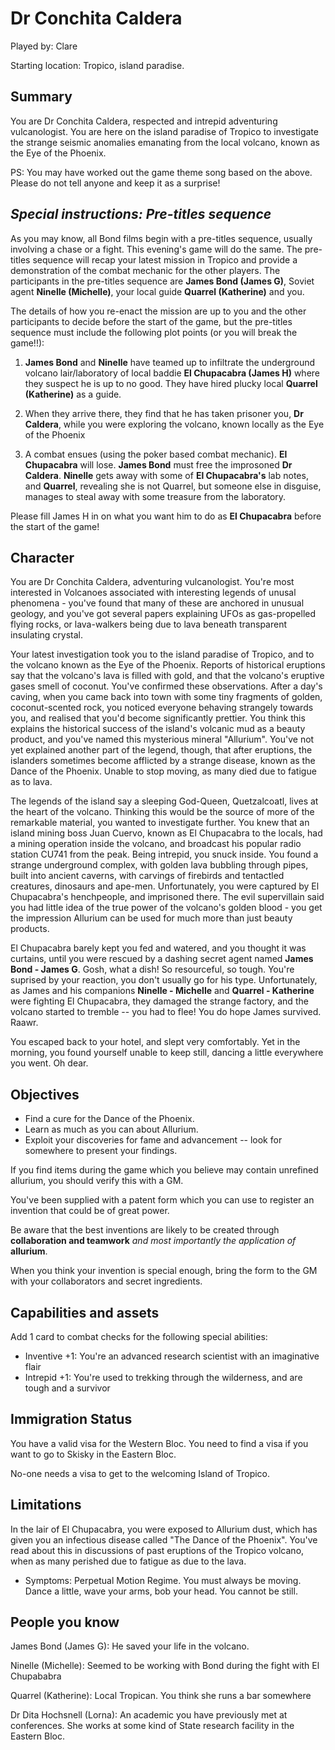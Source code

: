 Dr Conchita Caldera
==========================================

Played by: Clare

Starting location: Tropico, island paradise.

Summary
-------
You are Dr Conchita Caldera, respected and intrepid adventuring vulcanologist. You are here on the island paradise of Tropico to investigate the strange seismic anomalies emanating from the local volcano, known as the Eye of the Phoenix.

PS: You may have worked out the game theme song based on the above. Please do not tell anyone and keep it as a surprise!

*Special instructions: Pre-titles sequence*
------------------------------------------
As you may know, all Bond films begin with a pre-titles sequence, usually involving a chase or a fight. This evening's game will do the same. The pre-titles sequence will recap your latest mission in Tropico and provide a demonstration of the combat mechanic for the other players. The participants in the pre-titles sequence are **James Bond (James G)**, Soviet agent **Ninelle (Michelle)**,  your local guide **Quarrel (Katherine)** and you. 

The details of how you re-enact the mission are up to you and the other participants to decide before the start of the game, but the pre-titles sequence must include the following plot points (or you will break the game!!):

1. **James Bond** and **Ninelle** have teamed up to infiltrate the underground volcano lair/laboratory of local baddie **El Chupacabra (James H)** where they suspect he is up to no good. They have hired plucky local **Quarrel (Katherine)** as a guide.

2. When they arrive there, they find that he has taken prisoner you, **Dr Caldera**, while you were exploring the volcano, known locally as the Eye of the Phoenix

3. A combat ensues (using the poker based combat mechanic). **El Chupacabra** will lose. **James Bond** must free the improsoned **Dr Caldera**. **Ninelle** gets away with some of **El Chupacabra's** lab notes, and **Quarrel**, revealing she is not Quarrel, but someone else in disguise, manages to steal away with some treasure from the laboratory.

Please fill James H in on what you want him to do as **El Chupacabra** before the start of the game!


Character
---------

You are Dr Conchita Caldera, adventuring vulcanologist. You're most interested in Volcanoes associated with interesting
legends of unusal phenomena - you've found that many of these are anchored in unusual geology, and you've got
several papers explaining UFOs as gas-propelled flying rocks, or lava-walkers being due to lava beneath transparent
insulating crystal.

Your latest investigation took you to the island paradise of Tropico, and to the volcano known as the Eye of the Phoenix. Reports of historical eruptions say that the volcano's lava is filled with gold, and that the volcano's
eruptive gases smell of coconut. You've confirmed these observations. After a day's caving, when you came back into town with some tiny fragments of golden, coconut-scented rock, you noticed everyone behaving strangely towards you, and realised that you'd become significantly prettier. You think this explains the historical success of the island's volcanic mud as a beauty product, and you've named this mysterious mineral "Allurium".  You've not yet explained another part of the legend, though, that after eruptions, the islanders sometimes become afflicted by a strange disease, known as the Dance of the Phoenix. Unable to stop moving, as many died due to fatigue as to lava.

The legends of the island say a sleeping God-Queen, Quetzalcoatl, lives at the heart of the volcano. Thinking this
would be the source of more of the remarkable material, you wanted to investigate further. You knew that an island
mining boss Juan Cuervo, known as El Chupacabra to the locals, had a mining operation inside the volcano, and broadcast his popular radio station
CU741 from the peak. Being intrepid, 
you snuck inside. You found a strange underground complex, with golden lava bubbling through pipes, built into ancient caverns, 
with carvings of firebirds and tentactled creatures, dinosaurs and ape-men. Unfortunately, you
were captured by El Chupacabra's henchpeople, and imprisoned there. The evil supervillain said you had little idea of
the true power of the volcano's golden blood - you get the impression Allurium can be used for much more than just
beauty products.

El Chupacabra barely kept you fed and watered, and you thought it was curtains, until you were rescued by a dashing secret agent named **James Bond - James G**. Gosh, what a dish! So resourceful, so tough. You're suprised by your reaction, you don't usually go for his type. Unfortunately, as James and his companions **Ninelle - Michelle** and **Quarrel - Katherine** were fighting El Chupacabra, they damaged the strange factory, and the volcano started to tremble -- you had to flee! You do hope James survived. Raawr.

You escaped back to your hotel, and slept very comfortably. Yet in the morning, you found yourself unable to keep still, dancing a little everywhere you went. Oh dear.


Objectives
----------

* Find a cure for the Dance of the Phoenix.
* Learn as much as you can about Allurium.
* Exploit your discoveries for fame and advancement -- look for somewhere to present your findings.

If you find items during the game which you believe may contain unrefined allurium, you should verify this with a GM.

You've been supplied with a patent form which you can use to
register an invention that could be of great power.

Be aware that the best inventions are likely to be created through **collaboration and teamwork**
*and most importantly the application of* **allurium**.

When you think your invention is special enough, bring the form to the GM with your collaborators
and secret ingredients.

Capabilities and assets
-----------------------
Add 1 card to combat checks for the following special abilities:

* Inventive +1: You're an advanced research scientist with an imaginative flair
* Intrepid +1: You're used to trekking through the wilderness, and are tough and a survivor

Immigration Status
------------------

You have a valid visa for the Western Bloc. You need to find a visa if you want to go to Skisky in the Eastern Bloc.

No-one needs a visa to get to the welcoming Island of Tropico.

Limitations
-----------

In the lair of El Chupacabra, you were exposed to Allurium dust, which has given you an
infectious disease called "The Dance of the Phoenix". You've read about this in discussions of past
eruptions of the Tropico volcano, when as many perished due to fatigue as due to the lava.

* Symptoms: Perpetual Motion Regime. You must always be moving. Dance a little, wave your arms, bob your head.
  You cannot be still.

People you know
---------------
James Bond (James G): He saved your life in the volcano.

Ninelle (Michelle): Seemed to be working with Bond during the fight with El Chupababra

Quarrel (Katherine): Local Tropican. You think she runs a bar somewhere

Dr Dita Hochsnell (Lorna): An academic you have previously met at conferences. She works at some kind of State research facility in the Eastern Bloc.
